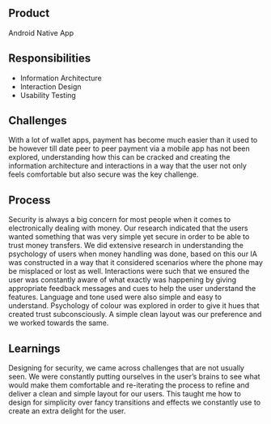 

## Product
Android Native App

## Responsibilities

- Information Architecture
- Interaction Design
- Usability Testing


## Challenges

With a lot of wallet apps, payment has become much easier than it used to be however till date peer to peer payment via a mobile app has not been explored, understanding how this can be cracked and creating the information architecture and interactions in a way that the user not only feels comfortable but also secure was the key challenge.


## Process

Security is always a big concern for most people when it comes to electronically dealing with money. Our research indicated that the users wanted something that was very simple yet secure in order to be able to trust money transfers. We did extensive research in understanding the psychology of users when money handling was done, based on this our IA was constructed in a way that it considered scenarios where the phone may be misplaced or lost as well. Interactions were such that we ensured the user was constantly aware of what exactly was happening by giving appropriate feedback messages and cues to help the user understand the features. Language and tone used were also simple and easy to understand. Psychology of colour was explored in order to give it hues that created trust subconsciously. A simple clean layout was our preference and we worked towards the same.

## Learnings
Designing for security, we came across challenges that are not usually seen. We were constantly putting ourselves in the user’s brains to see what would make them comfortable and re-iterating the process to refine and deliver a clean and simple layout for our users. This taught me how to design for simplicity over fancy transitions and effects we constantly use to create an extra delight for the user. 
